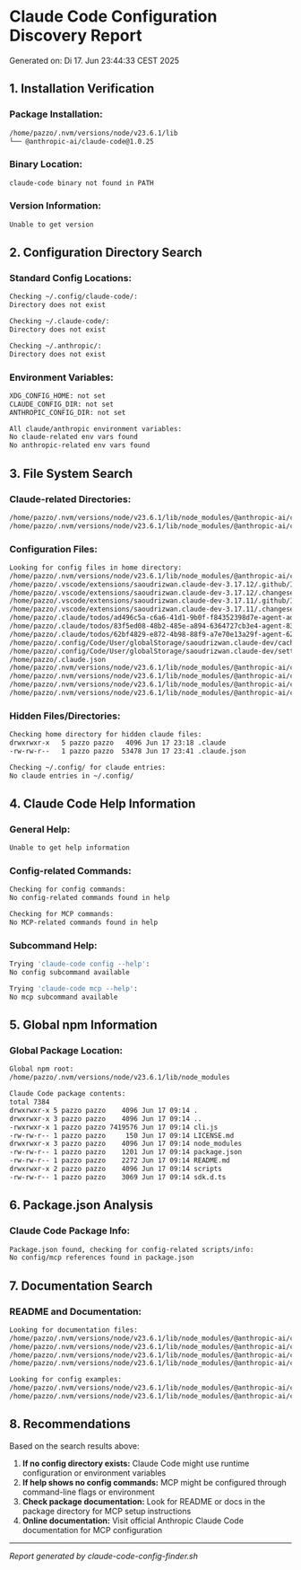 # Claude Code Configuration Discovery Report
Generated on: Di 17. Jun 23:44:33 CEST 2025

## 1. Installation Verification

### Package Installation:
```bash
/home/pazzo/.nvm/versions/node/v23.6.1/lib
└── @anthropic-ai/claude-code@1.0.25

```

### Binary Location:
```bash
claude-code binary not found in PATH
```

### Version Information:
```bash
Unable to get version
```

## 2. Configuration Directory Search

### Standard Config Locations:
```bash
Checking ~/.config/claude-code/:
Directory does not exist

Checking ~/.claude-code/:
Directory does not exist

Checking ~/.anthropic/:
Directory does not exist
```

### Environment Variables:
```bash
XDG_CONFIG_HOME: not set
CLAUDE_CONFIG_DIR: not set
ANTHROPIC_CONFIG_DIR: not set

All claude/anthropic environment variables:
No claude-related env vars found
No anthropic-related env vars found
```

## 3. File System Search

### Claude-related Directories:
```bash
/home/pazzo/.nvm/versions/node/v23.6.1/lib/node_modules/@anthropic-ai/claude-code
/home/pazzo/.nvm/versions/node/v23.6.1/lib/node_modules/@anthropic-ai/claude-code/vendor/claude-code-jetbrains-plugin
```

### Configuration Files:
```bash
Looking for config files in home directory:
/home/pazzo/.nvm/versions/node/v23.6.1/lib/node_modules/@anthropic-ai/claude-code/vendor/claude-code-jetbrains-plugin/lib/config-1.4.3.jar
/home/pazzo/.vscode/extensions/saoudrizwan.claude-dev-3.17.12/.github/ISSUE_TEMPLATE/config.yml
/home/pazzo/.vscode/extensions/saoudrizwan.claude-dev-3.17.12/.changeset/config.json
/home/pazzo/.vscode/extensions/saoudrizwan.claude-dev-3.17.11/.github/ISSUE_TEMPLATE/config.yml
/home/pazzo/.vscode/extensions/saoudrizwan.claude-dev-3.17.11/.changeset/config.json
/home/pazzo/.claude/todos/ad496c5a-c6a6-41d1-9b0f-f84352398d7e-agent-ad496c5a-c6a6-41d1-9b0f-f84352398d7e.json
/home/pazzo/.claude/todos/83f5ed08-48b2-485e-a894-6364727cb3e4-agent-83f5ed08-48b2-485e-a894-6364727cb3e4.json
/home/pazzo/.claude/todos/62bf4829-e872-4b98-88f9-a7e70e13a29f-agent-62bf4829-e872-4b98-88f9-a7e70e13a29f.json
/home/pazzo/.config/Code/User/globalStorage/saoudrizwan.claude-dev/cache/openrouter_models.json
/home/pazzo/.config/Code/User/globalStorage/saoudrizwan.claude-dev/settings/cline_mcp_settings.json
/home/pazzo/.claude.json
/home/pazzo/.nvm/versions/node/v23.6.1/lib/node_modules/@anthropic-ai/claude-code/node_modules/@img/sharp-libvips-linux-x64/package.json
/home/pazzo/.nvm/versions/node/v23.6.1/lib/node_modules/@anthropic-ai/claude-code/node_modules/@img/sharp-libvips-linux-x64/versions.json
/home/pazzo/.nvm/versions/node/v23.6.1/lib/node_modules/@anthropic-ai/claude-code/node_modules/@img/sharp-linux-x64/package.json
/home/pazzo/.nvm/versions/node/v23.6.1/lib/node_modules/@anthropic-ai/claude-code/package.json
```

### Hidden Files/Directories:
```bash
Checking home directory for hidden claude files:
drwxrwxr-x   5 pazzo pazzo   4096 Jun 17 23:18 .claude
-rw-rw-r--   1 pazzo pazzo  53478 Jun 17 23:41 .claude.json

Checking ~/.config/ for claude entries:
No claude entries in ~/.config/
```

## 4. Claude Code Help Information

### General Help:
```bash
Unable to get help information
```

### Config-related Commands:
```bash
Checking for config commands:
No config-related commands found in help

Checking for MCP commands:
No MCP-related commands found in help
```

### Subcommand Help:
```bash
Trying 'claude-code config --help':
No config subcommand available

Trying 'claude-code mcp --help':
No mcp subcommand available
```

## 5. Global npm Information

### Global Package Location:
```bash
Global npm root:
/home/pazzo/.nvm/versions/node/v23.6.1/lib/node_modules

Claude Code package contents:
total 7384
drwxrwxr-x 5 pazzo pazzo    4096 Jun 17 09:14 .
drwxrwxr-x 3 pazzo pazzo    4096 Jun 17 09:14 ..
-rwxrwxr-x 1 pazzo pazzo 7419576 Jun 17 09:14 cli.js
-rw-rw-r-- 1 pazzo pazzo     150 Jun 17 09:14 LICENSE.md
drwxrwxr-x 3 pazzo pazzo    4096 Jun 17 09:14 node_modules
-rw-rw-r-- 1 pazzo pazzo    1201 Jun 17 09:14 package.json
-rw-rw-r-- 1 pazzo pazzo    2272 Jun 17 09:14 README.md
drwxrwxr-x 2 pazzo pazzo    4096 Jun 17 09:14 scripts
-rw-rw-r-- 1 pazzo pazzo    3069 Jun 17 09:14 sdk.d.ts
```

## 6. Package.json Analysis

### Claude Code Package Info:
```bash
Package.json found, checking for config-related scripts/info:
No config/mcp references found in package.json
```

## 7. Documentation Search

### README and Documentation:
```bash
Looking for documentation files:
/home/pazzo/.nvm/versions/node/v23.6.1/lib/node_modules/@anthropic-ai/claude-code/node_modules/@img/sharp-libvips-linux-x64/README.md
/home/pazzo/.nvm/versions/node/v23.6.1/lib/node_modules/@anthropic-ai/claude-code/node_modules/@img/sharp-linux-x64/README.md
/home/pazzo/.nvm/versions/node/v23.6.1/lib/node_modules/@anthropic-ai/claude-code/README.md
/home/pazzo/.nvm/versions/node/v23.6.1/lib/node_modules/@anthropic-ai/claude-code/LICENSE.md

Looking for config examples:
/home/pazzo/.nvm/versions/node/v23.6.1/lib/node_modules/@anthropic-ai/claude-code/vendor/claude-code-jetbrains-plugin/lib/config-1.4.3.jar
/home/pazzo/.nvm/versions/node/v23.6.1/lib/node_modules/@anthropic-ai/claude-code/node_modules/@img/sharp-libvips-linux-x64/lib/glib-2.0/include/glibconfig.h
```

## 8. Recommendations

Based on the search results above:

1. **If no config directory exists:** Claude Code might use runtime configuration or environment variables
2. **If help shows no config commands:** MCP might be configured through command-line flags or environment
3. **Check package documentation:** Look for README or docs in the package directory for MCP setup instructions
4. **Online documentation:** Visit official Anthropic Claude Code documentation for MCP configuration

---
*Report generated by claude-code-config-finder.sh*
